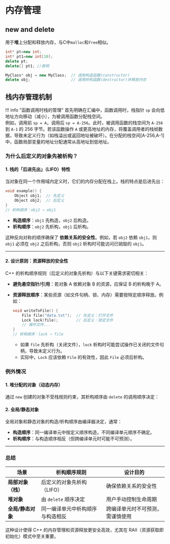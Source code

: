 # 内存管理

## new and delete

用于**堆**上分配和释放内存，与C中`malloc`和`free`相似。

```cpp
int* pt=new int;
int* pt1=new int[10];
delete pt;
delete[] pt1; //表明

MyClass* obj = new MyClass;  // 调用构造函数(constructor)
delete obj;                  // 调用析构函数(destructor)并释放内存
```

## 栈内存管理机制

!!! info "函数调用时栈的管理"
    首先明确在汇编中，函数调用时，栈指针 `sp` 会向低地址方向移动（减小），为被调用函数分配栈空间。  
    例如，调用前 `sp = A`，调用后 `sp = A-256`。此时，被调用函数的栈空间为 `A-256` 到 `A-1` 的 256 字节。若该函数操作 `A` 或更高地址的内存，将覆盖调用者的栈帧数据，导致未定义行为（如栈溢出或返回地址被破坏）。在分配的栈空间[A-256,A-1]中，函数局部变量的地址分配通常从高地址到低地址。

### **为什么后定义的对象先被析构？**

#### 1. **栈的「后进先出」（LIFO）特性**
当对象在同一个作用域内定义时，它们的内存分配在栈上。栈的特点是后进先出：

```cpp
void example() {
    Object obj1;  // 先定义
    Object obj2;  // 后定义
} 
// 析构顺序：obj2 → obj1
```

- **构造顺序**：`obj1` 先构造，`obj2` 后构造。
- **析构顺序**：`obj2` 先析构，`obj1` 后析构。

这种反向对称的顺序确保了 **依赖关系的安全性**。例如，若 `obj2` 依赖 `obj1`，则 `obj1` 必须在 `obj2` 之后析构，否则 `obj2` 析构时可能访问已销毁的 `obj1`。

---

#### 2. **设计原则：资源释放的安全性**
C++ 的析构顺序规则（后定义的对象先析构）与以下关键需求密切相关：
- **避免悬空指针/引用**：若对象 A 依赖对象 B 的资源，应保证 B 的析构晚于 A。
- **资源释放顺序**：某些资源（如文件句柄、锁、内存）需要按特定顺序释放。例如：

  ```cpp
  void writeToFile() {
      File file("data.txt");  // 先定义：打开文件
      Lock lock(file);        // 后定义：锁定文件
      // 操作文件...
  }
  // 析构顺序：lock → file
  ```

  - 如果 `file` 先析构（关闭文件），`lock` 析构时可能尝试操作已关闭的文件句柄，导致未定义行为。
  - 实际中，`Lock` 应该依赖 `File` 的有效性，因此 `File` 必须后析构。


### **例外情况**
#### 1. **堆分配的对象（动态内存）**
通过 `new` 创建的对象不受栈规则约束，其析构顺序由 `delete` 的调用顺序决定：

#### 2. **全局/静态对象**
全局对象和静态对象的构造/析构顺序由编译器决定，通常：
- **构造顺序**：同一编译单元中按定义顺序构造，不同编译单元顺序不确定。
- **析构顺序**：与构造顺序相反（但跨编译单元时可能不可预测）。

---

### **总结**

| 场景                | 析构顺序规则                     | 设计目的                     |
|---------------------|--------------------------------|----------------------------|
| **局部对象（栈）**   | 后定义的对象先析构（LIFO）       | 确保依赖关系的安全性          |
| **堆对象**          | 由 `delete` 顺序决定            | 用户手动控制生命周期         |
| **全局/静态对象**   | 同一编译单元中析构顺序与构造相反 | 跨编译单元时不可预测，需谨慎使用 |

这种设计使得 C++ 的内存管理和资源释放更安全高效，尤其在 RAII（资源获取即初始化）模式中至关重要。

